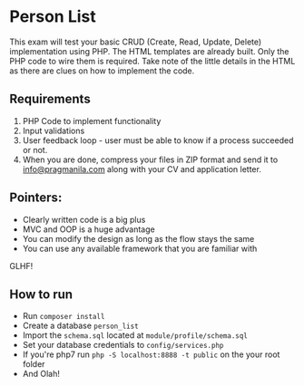# Person List

This exam will test your basic CRUD (Create, Read, Update, Delete) implementation using PHP. The HTML templates are already built. Only the PHP code to wire them is required. Take note of the little details in the HTML as there are clues on how to implement the code.

## Requirements
1. PHP Code to implement functionality
2. Input validations
3. User feedback loop - user must be able to know if a process succeeded or not.
4. When you are done, compress your files in ZIP format and send it to info@pragmanila.com along with your CV and application letter.

## Pointers:
- Clearly written code is a big plus
- MVC and OOP is a huge advantage
- You can modify the design as long as the flow stays the same
- You can use any available framework that you are familiar with

GLHF!

## How to run
- Run `composer install`
- Create a database `person_list`
- Import the `schema.sql` located at `module/profile/schema.sql`
- Set your database credentials to `config/services.php`
- If you're php7 run `php -S localhost:8888 -t public` on the your root folder
- And Olah!
